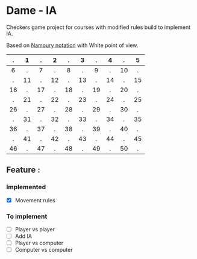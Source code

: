 # Dame - IA

Checkers game project for courses with modified rules build to implement IA.

Based on [Namoury notation](https://upload.wikimedia.org/wikipedia/commons/thumb/d/da/Nummeringdambord.jpg/220px-Nummeringdambord.jpg) with White point of view.

| .  |  1 | .  |  2 |  .  |  3 |  .  | 4  |  .  | 5  |
|:---:|:---:|:---:|:---:|:---:|:---:|:---:|:---:|:---:|:---:|
| 6  |  .  |  7 |  .  |  8 |  .  | 9  |  .  | 10 |  .  |
|  .  | 11 |  .  | 12 |  .  | 13 |  .  | 14 |  .  | 15 |
| 16 |  .  | 17 |  .  | 18 |  .  | 19 |  .  | 20 |  .  |
|  .  | 21 |  .  | 22 |  .  | 23 |  .  | 24 |  .  | 25 |
| 26 |  .  | 27 |  .  | 28 |  .  | 29 |  .  | 30 |  .  |
|  .  | 31 |  .  | 32 |  .  | 33 |  .  | 34 |  .  | 35 |
| 36 |  .  | 37 |  .  | 38 |  .  | 39 |  .  | 40 |  .  |
|  .  | 41 |  .  | 42 |  .  | 43 |  .  | 44 |  .  | 45 |
| 46 |  .  | 47 |  .  | 48 |  .  | 49 |  .  | 50 |  .  |

## Feature :

### Implemented

* [X] Movement rules

### To implement

* [ ] Player vs player
* [ ] Add IA
* [ ] Player vs computer
* [ ] Computer vs computer